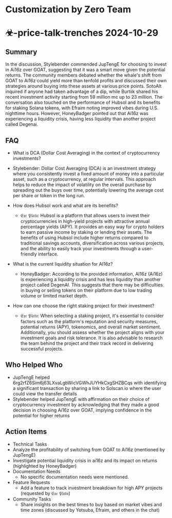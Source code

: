 # Customization by Zero Team

# ☣-price-talk-trenches 2024-10-29

## Summary
 In the discussion, Stylebender commended JupTengE for choosing to invest in Ai16z over GOAT, suggesting that it was a smart move given the potential returns. The community members debated whether the whale's shift from GOAT to Ai16z could yield more than tenfold profits and discussed their own strategies around buying into these assets at various price points. SotoAlt inquired if anyone had taken advantage of a dip, while Burtiik shared his recent investment activity starting from 59 million mc up to 23 million. The conversation also touched on the performance of Hubsol and its benefits for staking Solana tokens, with Efraim noting improved vibes during U.S. nighttime hours. However, HoneyBadger pointed out that Ai16z was experiencing a liquidity crisis, having less liquidity than another project called Degenai.

## FAQ
 - What is DCA (Dollar Cost Averaging) in the context of cryptocurrency investments?
  - Stylebender: Dollar Cost Averaging (DCA) is an investment strategy where you consistently invest a fixed amount of money into a particular asset, such as a cryptocurrency, at regular intervals. This approach helps to reduce the impact of volatility on the overall purchase by spreading out the buys over time, potentially lowering the average cost per share or token in the long run.

- How does Hubsol work and what are its benefits?
  - 𝔈𝔵𝔢 𝔓𝔩𝔞𝔱𝔞: Hubsol is a platform that allows users to invest their cryptocurrencies in high-yield projects with attractive annual percentage yields (APY). It provides an easy way for crypto holders to earn passive income by staking or lending their assets. The benefits of using Hubsol include higher returns compared to traditional savings accounts, diversification across various projects, and the ability to easily track your investments through a user-friendly interface.

- What is the current liquidity situation for AI16z?
  - HoneyBadger: According to the provided information, AI16z (Ai16z) is experiencing a liquidity crisis and has less liquidity than another project called DegenAI. This suggests that there may be difficulties in buying or selling tokens on their platform due to low trading volume or limited market depth.

- How can one choose the right staking project for their investment?
  - 𝔈𝔵𝔢 𝔓𝔩𝔞𝔱𝔞: When selecting a staking project, it's essential to consider factors such as the platform's reputation and security measures, potential returns (APY), tokenomics, and overall market sentiment. Additionally, you should assess whether the project aligns with your investment goals and risk tolerance. It is also advisable to research the team behind the project and their track record in delivering successful projects.

## Who Helped Who
 - JupTengE helped 6rg2rfZ6Sim6j63LXvaLgbWicVGWhJUYHkCxgSHZBCqs with identifying a significant transaction by sharing a link to Solscan.io where the user could view the transfer details
- Stylebender helped JupTengE with affirmation on their choice of cryptocurrency investment by acknowledging that they made a good decision in choosing Ai16z over GOAT, implying confidence in the potential for higher returns

## Action Items
 - Technical Tasks
  - Analyze the profitability of switching from GOAT to Ai16z (mentioned by JupTengE)
  - Investigate potential liquidity crisis in ai16z and its impact on returns (highlighted by HoneyBadger)
- Documentation Needs
  - No specific documentation needs were mentioned.
- Feature Requests
  - Add a feature to track investment breakdown for high APY projects (requested by 𝔈𝔵𝔢 𝔓𝔩𝔞𝔱𝔞)
- Community Tasks
  - Share insights on the best times to buy based on market vibes and time zones (discussed by Yotsuba, Efraim, and others in the chat)

